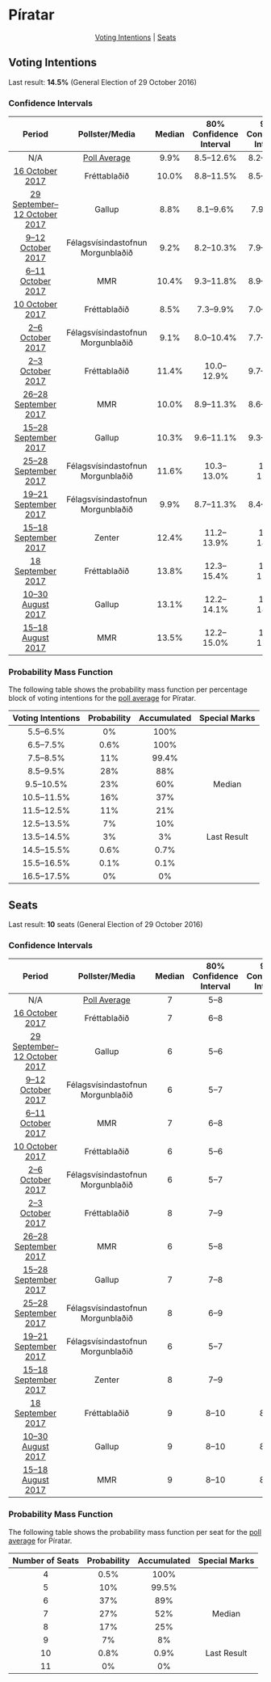 # Píratar

<p align="center"><a href="#voting-intentions">Voting Intentions</a> | <a href="#seats">Seats</a></p>

## Voting Intentions

Last result: **14.5%** (General Election of 29 October 2016)

### Confidence Intervals

| Period     | Pollster/Media   | Median | 80% Confidence Interval | 90% Confidence Interval | 95% Confidence Interval | 99% Confidence Interval |
|:----------:|:----------------:|:-----------:|:-----------------------:|:-----------------------:|:-----------------------:|:-----------------------:|
| N/A | [Poll Average](average.html) | 9.9% | 8.5–12.6% | 8.2–13.3% | 7.9–13.8% | 7.5–14.7% |
| [16 October 2017](2017-10-16-Frettabladid.html) | Fréttablaðið | 10.0% | 8.8–11.5% | 8.5–11.9% | 8.2–12.3% | 7.6–13.1% |
| [29 September–12 October 2017](2017-10-12-Gallup.html) | Gallup | 8.8% | 8.1–9.6% | 7.9–9.8% | 7.7–10.0% | 7.4–10.4% |
| [9–12 October 2017](2017-10-12-Felagsvisindastofnun.html) | Félagsvísindastofnun <br> Morgunblaðið | 9.2% | 8.2–10.3% | 7.9–10.6% | 7.7–10.9% | 7.3–11.5% |
| [6–11 October 2017](2017-10-11-MMR.html) | MMR | 10.4% | 9.3–11.8% | 8.9–12.2% | 8.7–12.5% | 8.1–13.2% |
| [10 October 2017](2017-10-10-Frettabladid.html) | Fréttablaðið | 8.5% | 7.3–9.9% | 7.0–10.3% | 6.7–10.6% | 6.2–11.3% |
| [2–6 October 2017](2017-10-06-Felagsvisindastofnun.html) | Félagsvísindastofnun <br> Morgunblaðið | 9.1% | 8.0–10.4% | 7.7–10.8% | 7.4–11.1% | 7.0–11.8% |
| [2–3 October 2017](2017-10-03-Frettabladid.html) | Fréttablaðið | 11.4% | 10.0–12.9% | 9.7–13.4% | 9.4–13.8% | 8.7–14.5% |
| [26–28 September 2017](2017-09-28-MMR.html) | MMR | 10.0% | 8.9–11.3% | 8.6–11.7% | 8.3–12.0% | 7.8–12.7% |
| [15–28 September 2017](2017-09-28-Gallup.html) | Gallup | 10.3% | 9.6–11.1% | 9.3–11.4% | 9.2–11.6% | 8.8–12.0% |
| [25–28 September 2017](2017-09-28-Felagsvisindastofnun.html) | Félagsvísindastofnun <br> Morgunblaðið | 11.6% | 10.3–13.0% | 10.0–13.4% | 9.7–13.7% | 9.1–14.4% |
| [19–21 September 2017](2017-09-21-Felagsvisindastofnun.html) | Félagsvísindastofnun <br> Morgunblaðið | 9.9% | 8.7–11.3% | 8.4–11.7% | 8.1–12.0% | 7.6–12.7% |
| [15–18 September 2017](2017-09-18-Zenter.html) | Zenter | 12.4% | 11.2–13.9% | 10.8–14.3% | 10.5–14.7% | 9.9–15.4% |
| [18 September 2017](2017-09-18-Frettabladid.html) | Fréttablaðið | 13.8% | 12.3–15.4% | 11.9–15.9% | 11.5–16.3% | 10.9–17.1% |
| [10–30 August 2017](2017-08-30-Gallup.html) | Gallup | 13.1% | 12.2–14.1% | 12.0–14.4% | 11.8–14.6% | 11.4–15.1% |
| [15–18 August 2017](2017-08-18-MMR.html) | MMR | 13.5% | 12.2–15.0% | 11.8–15.5% | 11.5–15.8% | 10.9–16.6% |

### Probability Mass Function

The following table shows the probability mass function per percentage block of voting intentions for the [poll average](average.html) for Píratar.

| Voting Intentions | Probability | Accumulated | Special Marks |
|:-----------------:|:-----------:|:-----------:|:-------------:|
| 5.5–6.5% | 0% | 100% |  |
| 6.5–7.5% | 0.6% | 100% |  |
| 7.5–8.5% | 11% | 99.4% |  |
| 8.5–9.5% | 28% | 88% |  |
| 9.5–10.5% | 23% | 60% | Median |
| 10.5–11.5% | 16% | 37% |  |
| 11.5–12.5% | 11% | 21% |  |
| 12.5–13.5% | 7% | 10% |  |
| 13.5–14.5% | 3% | 3% | Last Result |
| 14.5–15.5% | 0.6% | 0.7% |  |
| 15.5–16.5% | 0.1% | 0.1% |  |
| 16.5–17.5% | 0% | 0% |  |


## Seats

Last result: **10** seats (General Election of 29 October 2016)

### Confidence Intervals

| Period     | Pollster/Media   | Median | 80% Confidence Interval | 90% Confidence Interval | 95% Confidence Interval | 99% Confidence Interval |
|:----------:|:----------------:|:------:|:-----------------------:|:-----------------------:|:-----------------------:|:-----------------------:|
| N/A | [Poll Average](average.html) | 7 | 5–8 | 5–9 | 5–9 | 5–10 |
| [16 October 2017](2017-10-16-Frettabladid.html) | Fréttablaðið | 7 | 6–8 | 5–8 | 5–8 | 5–9 |
| [29 September–12 October 2017](2017-10-12-Gallup.html) | Gallup | 6 | 5–6 | 5–6 | 5–6 | 4–7 |
| [9–12 October 2017](2017-10-12-Felagsvisindastofnun.html) | Félagsvísindastofnun <br> Morgunblaðið | 6 | 5–7 | 5–7 | 5–7 | 5–8 |
| [6–11 October 2017](2017-10-11-MMR.html) | MMR | 7 | 6–8 | 6–8 | 6–8 | 5–9 |
| [10 October 2017](2017-10-10-Frettabladid.html) | Fréttablaðið | 6 | 5–6 | 4–7 | 4–7 | 4–8 |
| [2–6 October 2017](2017-10-06-Felagsvisindastofnun.html) | Félagsvísindastofnun <br> Morgunblaðið | 6 | 5–7 | 5–7 | 5–7 | 4–8 |
| [2–3 October 2017](2017-10-03-Frettabladid.html) | Fréttablaðið | 8 | 7–9 | 6–9 | 6–9 | 6–10 |
| [26–28 September 2017](2017-09-28-MMR.html) | MMR | 6 | 5–8 | 5–8 | 5–8 | 5–9 |
| [15–28 September 2017](2017-09-28-Gallup.html) | Gallup | 7 | 7–8 | 6–8 | 6–8 | 6–8 |
| [25–28 September 2017](2017-09-28-Felagsvisindastofnun.html) | Félagsvísindastofnun <br> Morgunblaðið | 8 | 6–9 | 6–9 | 6–9 | 5–10 |
| [19–21 September 2017](2017-09-21-Felagsvisindastofnun.html) | Félagsvísindastofnun <br> Morgunblaðið | 6 | 5–7 | 5–7 | 5–8 | 5–8 |
| [15–18 September 2017](2017-09-18-Zenter.html) | Zenter | 8 | 7–9 | 7–9 | 7–10 | 6–10 |
| [18 September 2017](2017-09-18-Frettabladid.html) | Fréttablaðið | 9 | 8–10 | 8–11 | 7–11 | 7–12 |
| [10–30 August 2017](2017-08-30-Gallup.html) | Gallup | 9 | 8–10 | 8–10 | 8–10 | 7–10 |
| [15–18 August 2017](2017-08-18-MMR.html) | MMR | 9 | 8–10 | 8–10 | 8–11 | 7–11 |

### Probability Mass Function

The following table shows the probability mass function per seat for the [poll average](average.html) for Píratar.

| Number of Seats | Probability | Accumulated | Special Marks |
|:---------------:|:-----------:|:-----------:|:-------------:|
| 4 | 0.5% | 100% |  |
| 5 | 10% | 99.5% |  |
| 6 | 37% | 89% |  |
| 7 | 27% | 52% | Median |
| 8 | 17% | 25% |  |
| 9 | 7% | 8% |  |
| 10 | 0.8% | 0.9% | Last Result |
| 11 | 0% | 0% |  |



